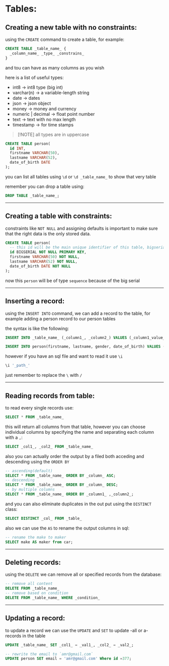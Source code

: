 <!-- @format -->

# Tables:

## Creating a new table with no constraints:

using the `CREATE` command to create a table, for example:

```sql
CREATE TABLE _table_name_ {
  _column_name_ _type_ _constrains_
}
```

and tou can have as many columns as you wish

here is a list of useful types:

- int8 -> int8 type (big int)
- varchar(n) -> a variable-length string
- date -> dates
- json -> json object
- money -> money and currency
- numeric | decimal -> float point number
- text -> text with no max length
- timestamp -> for time stamps

> [!NOTE] all types are in uppercase

```sql
CREATE TABLE person(
  id INT,
  firstname VARCHAR(50),
  lastname VARCHAR(52),
  date_of_birth DATE
);
```

you can list all tables using `\d` or `\d _table_name_` to show that very table

remember you can drop a table using:

```sql
DROP TABLE _table_name_;
```

---

## Creating a table with constraints:

constraints like `NOT NULL` and assigning defaults is important to make sure that the right data is the only stored data.

```sql
CREATE TABLE person(
  -- this id will be the main unique identifier of this table, bigserial means that it auto increments
  id BIGSERIAL NOT NULL PRIMARY KEY,
  firstname VARCHAR(50) NOT NULL,
  lastname VARCHAR(52) NOT NULL,
  date_of_birth DATE NOT NULL
);
```

now this `person` will be of type `sequence` because of the big serial

---

## Inserting a record:

using the `INSERT INTO` command, we can add a record to the table, for example adding a person record to our person tables

the syntax is like the following:

```sql
INSERT INTO _table_name_ (_column1_, _column2_) VALUES (_column1_value_ , _column2_value_)
```

```sql
INSERT INTO person(firstname, lastname, gender, date_of_birth) VALUES ('amr', 'yasser', 'male', DATE '5-12-2007');
```

however if you have an sql file and want to read it use `\i`

```bash
\i '_path_'
```

just remember to replace the `\` with `/`

---

## Reading records from table:

to read every single records use:

```sql
SELECT * FROM _table_name_
```

this will return all columns from that table, however you can choose individual columns by specifying the name and separating each column with a `,`:

```sql
SELECT _col1_, _col2_ FROM _table_name_
```

also you can actually order the output by a filed both acceding and descending using the `ORDER BY`

```sql
-- ascending(default)
SELECT * FROM _table_name_ ORDER BY _column_ ASC;
-- descending
SELECT * FROM _table_name_ ORDER BY _column_ DESC;
-- by multiple columns
SELECT * FROM _table_name_ ORDER BY _column1_ ,_column2_;
```

and you can also eliminate duplicates in the out put using the `DISTINCT` class:

```sql
SELECT DISTINCT _col_ FROM _table_
```

also we can use the `AS` to rename the output columns in sql:

```sql
-- rename the make to maker
SELECT make AS maker from car;
```

---

## Deleting records:

using the `DELETE` we can remove all or specified records from the database:

```sql
-- remove all content
DELETE FROM _table_name_
-- remove based on condition
DELETE FROM _table_name_ WHERE _condition_
```

---

## Updating a record:

to update a record we can use the `UPDATE` and `SET` to update -all or a- records in the table

```sql
UPDATE _table_name_ SET _col1_ = _val1_, _col2_ = _val2_;
```

```sql
-- rewrite the email to `amr@gmail.com`
UPDATE person SET email = 'amr@gmail.com' Where id =377;
```
